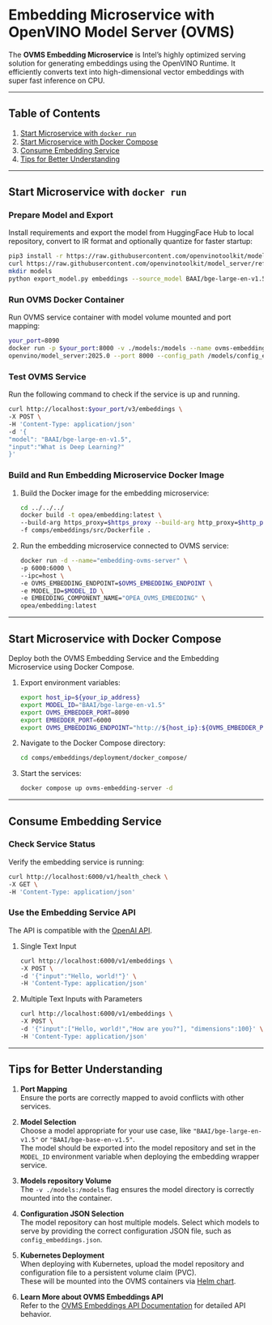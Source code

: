 # Embedding Microservice with OpenVINO Model Server (OVMS)

The **OVMS Embedding Microservice** is Intel’s highly optimized serving solution for generating embeddings using the OpenVINO Runtime. It efficiently converts text into high-dimensional vector embeddings with super fast inference on CPU.

---

## Table of Contents

1. [Start Microservice with `docker run`](#start-microservice-with-docker-run)
2. [Start Microservice with Docker Compose](#start-microservice-with-docker-compose)
3. [Consume Embedding Service](#consume-embedding-service)
4. [Tips for Better Understanding](#tips-for-better-understanding)

---

## Start Microservice with `docker run`

### Prepare Model and Export

Install requirements and export the model from HuggingFace Hub to local repository, convert to IR format and optionally quantize for faster startup:

```bash
pip3 install -r https://raw.githubusercontent.com/openvinotoolkit/model_server/refs/heads/releases/2025/0/demos/common/export_models/requirements.txt
curl https://raw.githubusercontent.com/openvinotoolkit/model_server/refs/heads/releases/2025/0/demos/common/export_models/export_model.py -o export_model.py
mkdir models
python export_model.py embeddings --source_model BAAI/bge-large-en-v1.5 --weight-format int8 --config_file_path models/config_embeddings.json --model_repository_path models --target_device CPU
```

### Run OVMS Docker Container

Run OVMS service container with model volume mounted and port mapping:

```bash
your_port=8090
docker run -p $your_port:8000 -v ./models:/models --name ovms-embedding-serving \
openvino/model_server:2025.0 --port 8000 --config_path /models/config_embeddings.json
```

### Test OVMS Service

Run the following command to check if the service is up and running.

```bash
curl http://localhost:$your_port/v3/embeddings \
-X POST \
-H 'Content-Type: application/json'
-d '{
"model": "BAAI/bge-large-en-v1.5",
"input":"What is Deep Learning?"
}'
```

### Build and Run Embedding Microservice Docker Image

1. Build the Docker image for the embedding microservice:

   ```bash
   cd ../../../
   docker build -t opea/embedding:latest \
   --build-arg https_proxy=$https_proxy --build-arg http_proxy=$http_proxy \
   -f comps/embeddings/src/Dockerfile .
   ```

2. Run the embedding microservice connected to OVMS service:

   ```bash
   docker run -d --name="embedding-ovms-server" \
   -p 6000:6000 \
   --ipc=host \
   -e OVMS_EMBEDDING_ENDPOINT=$OVMS_EMBEDDING_ENDPOINT \
   -e MODEL_ID=$MODEL_ID \
   -e EMBEDDING_COMPONENT_NAME="OPEA_OVMS_EMBEDDING" \
   opea/embedding:latest
   ```

---

## Start Microservice with Docker Compose

Deploy both the OVMS Embedding Service and the Embedding Microservice using Docker Compose.

1. Export environment variables:

   ```bash
   export host_ip=${your_ip_address}
   export MODEL_ID="BAAI/bge-large-en-v1.5"
   export OVMS_EMBEDDER_PORT=8090
   export EMBEDDER_PORT=6000
   export OVMS_EMBEDDING_ENDPOINT="http://${host_ip}:${OVMS_EMBEDDER_PORT}"
   ```

2. Navigate to the Docker Compose directory:

   ```bash
   cd comps/embeddings/deployment/docker_compose/
   ```

3. Start the services:

   ```bash
   docker compose up ovms-embedding-server -d
   ```

---

## Consume Embedding Service

### Check Service Status

Verify the embedding service is running:

```bash
curl http://localhost:6000/v1/health_check \
-X GET \
-H 'Content-Type: application/json'
```

### Use the Embedding Service API

The API is compatible with the [OpenAI API](https://platform.openai.com/docs/api-reference/embeddings).

1. Single Text Input

   ```bash
   curl http://localhost:6000/v1/embeddings \
   -X POST \
   -d '{"input":"Hello, world!"}' \
   -H 'Content-Type: application/json'
   ```

2. Multiple Text Inputs with Parameters

   ```bash
   curl http://localhost:6000/v1/embeddings \
   -X POST \
   -d '{"input":["Hello, world!","How are you?"], "dimensions":100}' \
   -H 'Content-Type: application/json'
   ```

---

## Tips for Better Understanding

1. **Port Mapping**  
   Ensure the ports are correctly mapped to avoid conflicts with other services.

2. **Model Selection**  
   Choose a model appropriate for your use case, like `"BAAI/bge-large-en-v1.5"` or `"BAAI/bge-base-en-v1.5"`.  
   The model should be exported into the model repository and set in the `MODEL_ID` environment variable when deploying the embedding wrapper service.

3. **Models repository Volume**  
   The `-v ./models:/models` flag ensures the model directory is correctly mounted into the container.

4. **Configuration JSON Selection**  
   The model repository can host multiple models. Select which models to serve by providing the correct configuration JSON file, such as `config_embeddings.json`.

5. **Kubernetes Deployment**  
   When deploying with Kubernetes, upload the model repository and configuration file to a persistent volume claim (PVC).  
   These will be mounted into the OVMS containers via [Helm chart](../../third_parties/ovms/deployment/kubernetes/README.md).

6. **Learn More about OVMS Embeddings API**  
   Refer to the [OVMS Embeddings API Documentation](https://docs.openvino.ai/2025/model-server/ovms_docs_rest_api_embeddings.html) for detailed API behavior.
